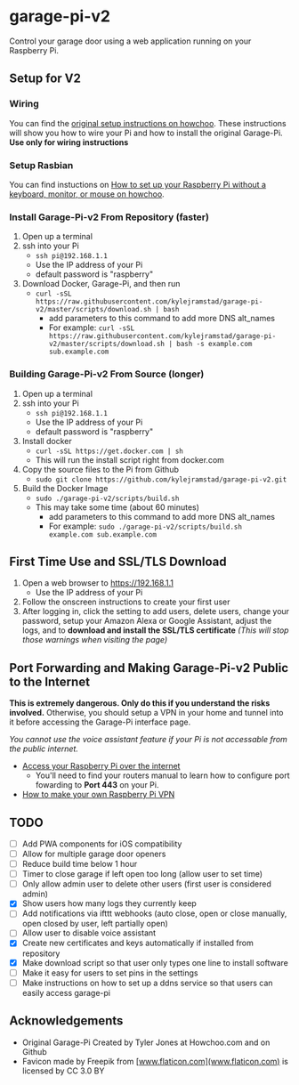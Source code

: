 # garage-pi-v2

Control your garage door using a web application running on your Raspberry Pi.

## Setup for V2

### Wiring
You can find the [original setup instructions on howchoo](https://howchoo.com/g/yznmzmuxywu/how-to-control-your-garage-door-from-your-phone-using-a-raspberry-pi). These instructions will show you how to wire your Pi and how to install the original Garage-Pi.
**Use only for wiring instructions**

### Setup Rasbian
You can find instuctions on [How to set up your Raspberry Pi without a keyboard, monitor, or mouse on howchoo](https://howchoo.com/g/mzgzy2mwowj/how-to-set-up-raspberry-pi-without-keyboard-monitor-mouse).

### Install Garage-Pi-v2 From Repository (faster)
1. Open up a terminal
1. ssh into your Pi
   - ```ssh pi@192.168.1.1```
   - Use the IP address of your Pi
   - default password is "raspberry"
1. Download Docker, Garage-Pi, and then run
   - ```curl -sSL https://raw.githubusercontent.com/kylejramstad/garage-pi-v2/master/scripts/download.sh | bash```
       - add parameters to this command to add more DNS alt_names
       - For example: ```curl -sSL https://raw.githubusercontent.com/kylejramstad/garage-pi-v2/master/scripts/download.sh | bash -s example.com sub.example.com```

### Building Garage-Pi-v2 From Source (longer)
1. Open up a terminal
1. ssh into your Pi
   - ```ssh pi@192.168.1.1```
   - Use the IP address of your Pi
   - default password is "raspberry"
1. Install docker
   - ```curl -sSL https://get.docker.com | sh```
   - This will run the install script right from docker.com
1. Copy the source files to the Pi from Github
   - ```sudo git clone https://github.com/kylejramstad/garage-pi-v2.git```
1. Build the Docker Image
   - ```sudo ./garage-pi-v2/scripts/build.sh```
   - This may take some time (about 60 minutes)
       - add parameters to this command to add more DNS alt_names
       - For example: ```sudo ./garage-pi-v2/scripts/build.sh example.com sub.example.com```
   
## First Time Use and SSL/TLS Download
1. Open a web browser to https://192.168.1.1
   - Use the IP address of your Pi
1. Follow the onscreen instructions to create your first user
1. After logging in, click the setting to add users, delete users, change your password, setup your Amazon Alexa or Google Assistant, adjust the logs, and to **download and install the SSL/TLS certificate** *(This will stop those warnings when visiting the page)*

## Port Forwarding and Making Garage-Pi-v2 Public to the Internet
**This is extremely dangerous. Only do this if you understand the risks involved.**
Otherwise, you should setup a VPN in your home and tunnel into it before accessing the Garage-Pi interface page.

*You cannot use the voice assistant feature if your Pi is not accessable from the public internet.*

- [Access your Raspberry Pi over the internet](https://www.raspberrypi.org/documentation/remote-access/access-over-Internet/README.md)
  - You'll need to find your routers manual to learn how to configure port fowarding to **Port 443** on your Pi.
- [How to make your own Raspberry Pi VPN](https://howchoo.com/g/nzu3zdnjzti/raspberry-pi-vpn)

## TODO
- [ ] Add PWA components for iOS compatibility
- [ ] Allow for multiple garage door openers
- [ ] Reduce build time below 1 hour
- [ ] Timer to close garage if left open too long (allow user to set time)
- [ ] Only allow admin user to delete other users (first user is considered admin)
- [x] Show users how many logs they currently keep
- [ ] Add notifications via ifttt webhooks (auto close, open or close manually, open closed by user, left partially open)
- [ ] Allow user to disable voice assistant
- [x] Create new certificates and keys automatically if installed from repository
- [x] Make download script so that user only types one line to install software
- [ ] Make it easy for users to set pins in the settings
- [ ] Make instructions on how to set up a ddns service so that users can easily access garage-pi

## Acknowledgements
* Original Garage-Pi Created by Tyler Jones at Howchoo.com and on Github
* Favicon made by Freepik from [www.flaticon.com](www.flaticon.com) is licensed by CC 3.0 BY

